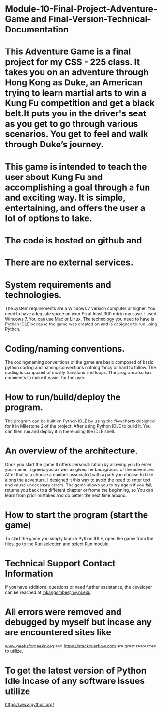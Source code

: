 # Module-10-Final-Project-Adventure-Game and Final-Version-Technical-Documentation
# This Adventure Game is a final project for my CSS - 225 class. It takes you on an adventure through Hong Kong as Duke, an American trying to learn martial arts to win a Kung Fu competition and get a black belt.It puts you in the driver's seat as you get to go through various scenarios. You get to feel and walk through Duke’s journey.
# This game is intended to teach the user about Kung Fu and accomplishing a goal through a fun and exciting way. It is simple, entertaining, and offers the user a lot of options to take.  
# The code is hosted on github and 
# There are no external services.
# System requirements and technologies. 
The system requirements are a Windows 7 version computer or higher. You need to have adequate space on your Pc at least 300 mb in my case. I used Windows 7. You can use Mac or Linux. The technology you need to have is Python IDLE because the game was created on and is designed to run using Python. 
# Coding/naming conventions. 
The coding/naming conventions of the game are basic composed of basic python coding and naming conventions nothing fancy or hard to follow. The coding is composed of mostly functions and loops. The program also has comments to make it easier for the user. 
# How to run/build/deploy the program. 
The program can be built on Python IDLE by using the flowcharts designed for it in Milestone 2 of the project. After using Python IDLE to build it. You can then run and deploy it in there using the IDLE shell. 
# An overview of the architecture. 
Once you start the game It offers personalization by allowing you to enter your name. It greets you as well as gives the background of the adventure.
After that you choose a number associated with a path you choose to take along
the adventure. I designed it this way to avoid the need to enter text and cause unecessary errors.
The game allows you to try again if you fail, returns you back to a different chapter or frome the beginning, so You can learn from prior mistakes and do better the next time around.
# How to start the program (start the game)
To start the game you simply launch Python IDLE, open the game from the files, go to the Run selection and select Run module. 
# Technical Support Contact Information
If you have additional questions or need further assistance, the developer can be reached
at mkangombe@my.nl.edu
# All errors were removed and debugged by myself but incase any are encountered sites like 
www.geeksforgeeks.org and https://stackoverflow.com are great resources to utilize.
# To get the latest version of Python Idle incase of any software issues utilize
https://www.python.org/

